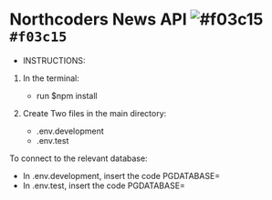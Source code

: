 # Northcoders News API ![#f03c15](https://placehold.co/15x15/f03c15/f03c15.png) `#f03c15`

- INSTRUCTIONS:

1. In the terminal:

   - run $npm install

2. Create Two files in the main directory:
   - .env.development
   - .env.test

To connect to the relevant database:

- In .env.development, insert the code PGDATABASE=
- In .env.test, insert the code PGDATABASE=
